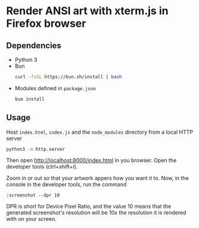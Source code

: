 # Render ANSI art with xterm.js in Firefox browser

## Dependencies

- Python 3
- Bun
    ```sh
    curl -fsSL https://bun.sh/install | bash
    ```
- Modules defined in `package.json`
    ```sh
    bun install
    ```

## Usage

Host `index.html`, `index.js` and the `node_modules` directory from a local HTTP server

```sh
python3 -m http.server
```

Then open [http://localhost:8000/index.html](http://localhost:8000/index.html) in you browser. Open the developer tools (ctrl+shift+i).

Zoom in or out so that your artwork appers how you want it to. Now, in the console in the developer tools, run the command

```
:screenshot --dpr 10
```

DPR is short for Device Pixel Ratio, and the value 10 means that the generated screenshot's resolution will be 10x the resolution it is rendered with on your screen.

